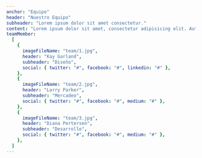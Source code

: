 ```yaml
---
anchor: "Equipo"
header: "Nuestro Equipo"
subheader: "Lorem ipsum dolor sit amet consectetur."
content: "Lorem ipsum dolor sit amet, consectetur adipisicing elit. Aut eaque, laboriosam veritatis, quos non quis ad perspiciatis, totam corporis ea, alias ut unde."
teamMember:
  [
    {
      imageFileName: "team/1.jpg",
      header: "Kay Garland",
      subheader: "Diseño",
      social: { twitter: "#", facebook: "#", linkedin: "#" },
    },
    {
      imageFileName: "team/2.jpg",
      header: "Larry Parker",
      subheader: "Mercadeo",
      social: { twitter: "#", facebook: "#", medium: "#" },
    },
    {
      imageFileName: "team/3.jpg",
      header: "Diana Pertersen",
      subheader: "Desarrollo",
      social: { twitter: "#", facebook: "#", medium: "#" },
    },
  ]
---
```

